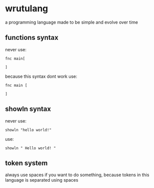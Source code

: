 # wrutulang
a programming language made to be simple and evolve over time

## functions syntax
never use:
```
fnc main[

]
```
because this syntax dont work
use:
```
fnc main [

]
```

## showln syntax
never use:
```
showln "hello world!"
```

use:
```
showln " Hello world! "
```

## token system
always use spaces if you want to do something, because tokens in this language is separated using spaces
